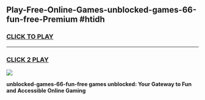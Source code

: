 
## Play-Free-Online-Games-unblocked-games-66-fun-free-Premium #htidh
<h3>
<a href="https://premium.freeplayer.one?title=unblocked-games-66-fun-free&ref=8M">CLICK TO PLAY</a></h3>
<hr>

<h3>
<a href="https://premium.freeplayer.one?title=unblocked-games-66-fun-free&ref=8M">CLICK 2 PLAY</a>
  
</h3>

<a href="https://premium.freeplayer.one?title=unblocked-games-66-fun-free&ref=8M"><img src="https://clearcache.store/games.png"></a>


**unblocked-games-66-fun-free games unblocked: Your Gateway to Fun and Accessible Online Gaming**
